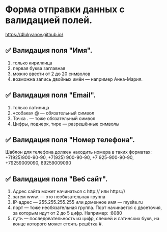 # Форма отправки данных с валидацией полей.
https://4lukyanov.github.io/

## ✅ Валидация поля "Имя". 
1. только кириллица 
2. первая буква заглавная 
3. можно ввести от 2 до 20 символов 
4. возможна запись двойных имён — например Анна-Мария.
## ✅ Валидация поля "Email". 
1. только латиница 
2. «собака» @ — обязательный символ 
3. Точка . — тоже обязательный символ 
4. Цифры, подчерк, тире — разрешённые символы
## ✅ Валидация поля "Номер телефона". 
Шаблон для телефона должен находить номера в таких форматах: 
+7(925)900-90-90, 
+7(925) 900-90-90, 
+7 925-900-90-90, 
+79259009090, 
89259009090
## ✅ Валидация поля "Веб сайт". 
1. Адрес сайта может начинаться с http:// или https:// 
2. затем www. — это необязательная группа 
3. IP-адрес — 255.255.255.255 или доменное имя — mysite.ru 
4. порт — тоже необязательная группа. Порт начинается с двоеточия, за которым идут от 2 до 5 цифр. Например: :8080 
5. путь — последовательность из цифр, слешей и латинских букв, на конце которого может стоять решётка #.